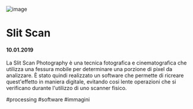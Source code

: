 ![image](https://github.com/KeremTurkyilmaz/TypeMismatchSketches/blob/master/Slit%20Scan/image/SlitScan.jpg)

# Slit Scan

#### 10.01.2019

La Slit Scan Photography è una tecnica fotografica e cinematografica che utilizza una fessura mobile per determinare una porzione di pixel da analizzare. È stato quindi realizzato un software che permette di ricreare quest'effetto in maniera digitale, evitando cosi lente operazioni che si verificano durante l'utilizzo di uno scanner fisico.

\#processing \#software \#immagini
